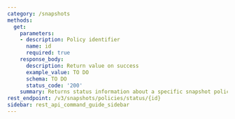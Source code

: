 ```yaml
---
category: /snapshots
methods:
  get:
    parameters:
    - description: Policy identifier
      name: id
      required: true
    response_body:
      description: Return value on success
      example_value: TO DO
      schema: TO DO
      status_code: '200'
    summary: Returns status information about a specific snapshot policy.
rest_endpoint: /v3/snapshots/policies/status/{id}
sidebar: rest_api_command_guide_sidebar
---
```

